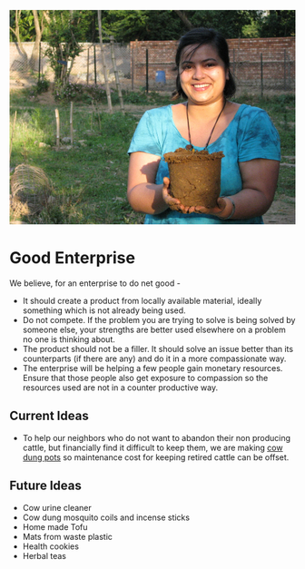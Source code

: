 <!--

Title: Good Enterprise

-->
![](/images/gobar.jpg)

Good Enterprise
==

We believe, for an enterprise to do net good -

* It should create a product from locally available material, ideally something which is not already being used.
* Do not compete. If the problem you are trying to solve is being solved by someone else, your strengths are better used elsewhere on a problem no one is thinking about.
* The product should not be a filler. It should solve an issue better than its counterparts (if there are any) and do it in a more compassionate way.
* The enterprise will be helping a few people gain monetary resources. Ensure that those people also get exposure to compassion so the resources used are not in a counter productive way.

## Current Ideas

* To help our neighbors who do not want to abandon their non producing cattle, but financially find it difficult to keep them, we are making [cow dung pots](https://blog.badmashpeepal.org/how-to-replace-plastic-with-cow-poop-in-5-steps-dff17bec1c66#.hgh35rvlm) so maintenance cost for keeping retired cattle can be offset. 

## Future Ideas

* Cow urine cleaner
* Cow dung mosquito coils and incense sticks
* Home made Tofu 
* Mats from waste plastic
* Health cookies
* Herbal teas
